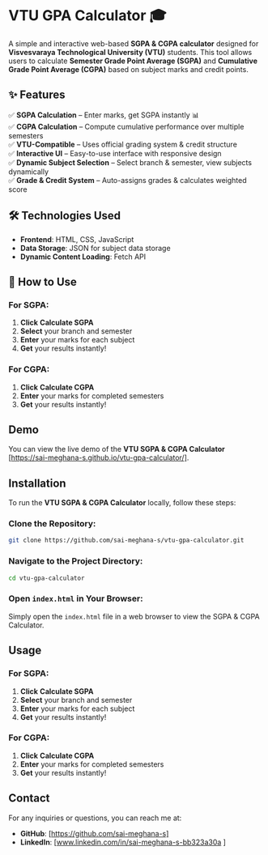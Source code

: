 # VTU GPA Calculator 🎓

A simple and interactive web-based **SGPA & CGPA calculator** designed for **Visvesvaraya Technological University (VTU)** students. This tool allows users to calculate **Semester Grade Point Average (SGPA)** and **Cumulative Grade Point Average (CGPA)** based on subject marks and credit points.

## ✨ Features
✅ **SGPA Calculation** – Enter marks, get SGPA instantly 📊  
✅ **CGPA Calculation** – Compute cumulative performance over multiple semesters  
✅ **VTU-Compatible** – Uses official grading system & credit structure  
✅ **Interactive UI** – Easy-to-use interface with responsive design  
✅ **Dynamic Subject Selection** – Select branch & semester, view subjects dynamically  
✅ **Grade & Credit System** – Auto-assigns grades & calculates weighted score  

## 🛠️ Technologies Used
- **Frontend**: HTML, CSS, JavaScript  
- **Data Storage**: JSON for subject data storage  
- **Dynamic Content Loading**: Fetch API  

## 🚀 How to Use
### For SGPA:
1. **Click** **Calculate SGPA**  
2. **Select** your branch and semester  
3. **Enter** your marks for each subject  
4. **Get** your results instantly!  

### For CGPA:
1. **Click** **Calculate CGPA**  
2. **Enter** your marks for completed semesters  
3. **Get** your results instantly!  

## Demo
You can view the live demo of the **VTU SGPA & CGPA Calculator** [https://sai-meghana-s.github.io/vtu-gpa-calculator/].

## Installation
To run the **VTU SGPA & CGPA Calculator** locally, follow these steps:

### Clone the Repository:
```bash
git clone https://github.com/sai-meghana-s/vtu-gpa-calculator.git
```

### Navigate to the Project Directory:
```bash
cd vtu-gpa-calculator
```

### Open `index.html` in Your Browser:
Simply open the `index.html` file in a web browser to view the SGPA & CGPA Calculator.

## Usage
### For SGPA:
1. **Click** **Calculate SGPA**  
2. **Select** your branch and semester  
3. **Enter** your marks for each subject  
4. **Get** your results instantly!  

### For CGPA:
1. **Click** **Calculate CGPA**  
2. **Enter** your marks for completed semesters  
3. **Get** your results instantly!  

## Contact
For any inquiries or questions, you can reach me at:
- **GitHub**: [https://github.com/sai-meghana-s]
- **LinkedIn**: [www.linkedin.com/in/sai-meghana-s-bb323a30a ]
